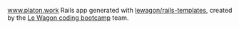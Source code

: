 www.platon.work
Rails app generated with [lewagon/rails-templates](https://github.com/lewagon/rails-templates), created by the [Le Wagon coding bootcamp](https://www.lewagon.com) team.
